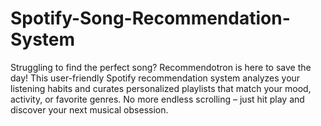 # Spotify-Song-Recommendation-System
Struggling to find the perfect song? Recommendotron is here to save the day! This user-friendly Spotify recommendation system analyzes your listening habits and curates personalized playlists that match your mood, activity, or favorite genres. No more endless scrolling – just hit play and discover your next musical obsession.
